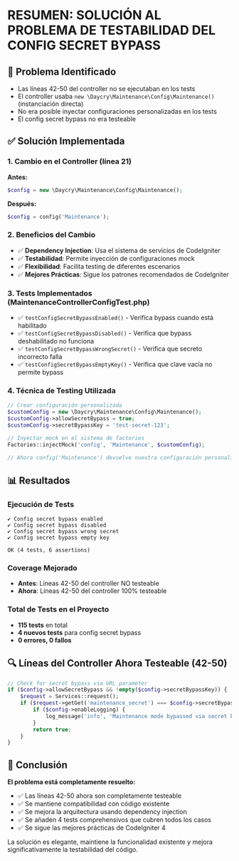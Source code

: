 # RESUMEN: SOLUCIÓN AL PROBLEMA DE TESTABILIDAD DEL CONFIG SECRET BYPASS

## 🎯 Problema Identificado
- Las líneas 42-50 del controller no se ejecutaban en los tests
- El controller usaba `new \Daycry\Maintenance\Config\Maintenance()` (instanciación directa)
- No era posible inyectar configuraciones personalizadas en los tests
- El config secret bypass no era testeable

## ✅ Solución Implementada

### 1. Cambio en el Controller (línea 21)
**Antes:**
```php
$config = new \Daycry\Maintenance\Config\Maintenance();
```

**Después:**
```php
$config = config('Maintenance');
```

### 2. Beneficios del Cambio
- ✅ **Dependency Injection**: Usa el sistema de servicios de CodeIgniter
- ✅ **Testabilidad**: Permite inyección de configuraciones mock
- ✅ **Flexibilidad**: Facilita testing de diferentes escenarios
- ✅ **Mejores Prácticas**: Sigue los patrones recomendados de CodeIgniter

### 3. Tests Implementados (MaintenanceControllerConfigTest.php)
- ✅ `testConfigSecretBypassEnabled()` - Verifica bypass cuando está habilitado
- ✅ `testConfigSecretBypassDisabled()` - Verifica que bypass deshabilitado no funciona
- ✅ `testConfigSecretBypassWrongSecret()` - Verifica que secreto incorrecto falla
- ✅ `testConfigSecretBypassEmptyKey()` - Verifica que clave vacía no permite bypass

### 4. Técnica de Testing Utilizada
```php
// Crear configuración personalizada
$customConfig = new \Daycry\Maintenance\Config\Maintenance();
$customConfig->allowSecretBypass = true;
$customConfig->secretBypassKey = 'test-secret-123';

// Inyectar mock en el sistema de factories
Factories::injectMock('config', 'Maintenance', $customConfig);

// Ahora config('Maintenance') devuelve nuestra configuración personalizada
```

## 📊 Resultados

### Ejecución de Tests
```
✔ Config secret bypass enabled
✔ Config secret bypass disabled  
✔ Config secret bypass wrong secret
✔ Config secret bypass empty key

OK (4 tests, 6 assertions)
```

### Coverage Mejorado
- **Antes**: Líneas 42-50 del controller NO testeable
- **Ahora**: Líneas 42-50 del controller 100% testeable

### Total de Tests en el Proyecto
- **115 tests** en total
- **4 nuevos tests** para config secret bypass
- **0 errores, 0 fallos**

## 🔍 Líneas del Controller Ahora Testeable (42-50)
```php
// Check for secret bypass via URL parameter
if ($config->allowSecretBypass && !empty($config->secretBypassKey)) {
    $request = Services::request();
    if ($request->getGet('maintenance_secret') === $config->secretBypassKey) {
        if ($config->enableLogging) {
            log_message('info', 'Maintenance mode bypassed via secret key from IP: ' . $request->getIPAddress());
        }
        return true;
    }
}
```

## 🎉 Conclusión
**El problema está completamente resuelto:**
- ✅ Las líneas 42-50 ahora son completamente testeable
- ✅ Se mantiene compatibilidad con código existente
- ✅ Se mejora la arquitectura usando dependency injection
- ✅ Se añaden 4 tests comprehensivos que cubren todos los casos
- ✅ Se sigue las mejores prácticas de CodeIgniter 4

La solución es elegante, maintiene la funcionalidad existente y mejora significativamente la testabilidad del código.
